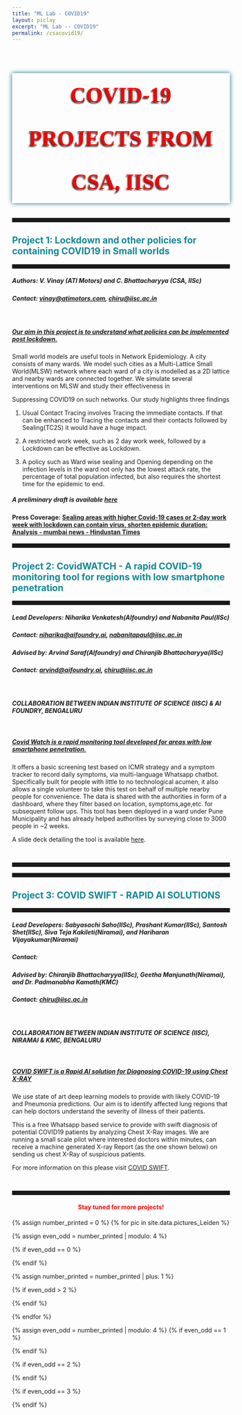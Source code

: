 ```yaml
---
title: "ML Lab - COVID19"
layout: piclay
excerpt: "ML Lab -- COVID19"
permalink: /csacovid19/
---
```


<h1 style="color:red; text-align:center; font-size: 50px; font-family: -webkit-pictograph; inline-size: -webkit-fill-available; line-height:2; box-shadow: 0px 0px 10px 0px #106a8c; text-shadow: -2px 3px 3px #333;">COVID-19 PROJECTS FROM CSA, IISC</h1>
<hr style="width:100%;text-align:center;margin-left:0;height:10px; border-color: #ec511f; border-width: thick;">
<h2 style="color:#108896"> Project 1: Lockdown and other policies for containing COVID19 in Small worlds </h2>
<hr style="width:100%;text-align:center;margin-left:0;height:10px; border-color: #ec511f; border-width: thick;">

##### Authors: V. Vinay (ATI Motors) and C. Bhattacharyya (CSA, IISc) 

##### Contact: vinay@atimotors.com, chiru@iisc.ac.in

<br>

<h5><u> Our aim in this project is to understand what policies can be implemented post lockdown.</u></h5>

Small world models are useful tools in Network Epidemiology. A city consists of many wards. We model such cities as a Multi-Lattice Small World(MLSW) network where each ward of a city is modelled as a 2D lattice and nearby wards are connected together.  We simulate several interventions on MLSW and study their effectiveness in 

Suppressing COVID19 on such networks. Our study highlights three findings

1. Usual Contact Tracing involves Tracing the immediate contacts. If that can be enhanced to Tracing the contacts and their contacts followed by Sealing(TC2S) it would have a huge impact. 

2. A restricted work week, such as 2 day work week, followed by a Lockdown  can be effective as Lockdown.

3. A policy such as Ward wise sealing and Opening depending on the infection levels in the ward not only has the lowest attack rate, the percentage of total population infected, but also requires the shortest time for the epidemic to end.

##### A preliminary draft is available [here](https://drive.google.com/file/d/14UltuxOJE_CvM9qCvGXW_oj6puY6ame5/view) 

#### Press Coverage: [Sealing areas with higher Covid-19 cases or 2-day work week with lockdown can contain virus, shorten epidemic duration: Analysis - mumbai news - Hindustan Times](https://www.hindustantimes.com/mumbai-news/sealing-areas-with-higher-covid-19-cases-or-2-day-work-week-with-lockdown-can-contain-virus-shorten-epidemic-duration-analysis/story-4XQBmv4KaJ4yBoZmgEI51I.html)

<hr style="width:100%;text-align:center;margin-left:0;height:10px; border-color: #ec511f; border-width: thick;">
<h2 style="color:#108896"> Project 2: CovidWATCH - A rapid COVID-19 monitoring tool for regions with low smartphone penetration </h2>
<hr style="width:100%;text-align:center;margin-left:0;height:10px; border-color: #ec511f; border-width: thick;">

##### Lead Developers: Niharika Venkatesh(AIfoundry) and Nabanita Paul(IISc) 

##### Contact: niharika@aifoundry.ai, nabanitapaul@iisc.ac.in

##### Advised by: Arvind Saraf(AIfoundry) and Chiranjib Bhattacharyya(IISc)

##### Contact: arvind@aifoundry.ai, chiru@iisc.ac.in

<br>

<h4><i>COLLABORATION BETWEEN INDIAN INSTITUTE OF SCIENCE (IISC) & AI FOUNDRY, BENGALURU</i></h4>

<br>

<h5><u> Covid Watch is a rapid monitoring tool developed for areas with low smartphone penetration.</u></h5>

It offers a basic screening test based on ICMR strategy and a symptom tracker to record daily symptoms, via multi-language Whatsapp chatbot. Specifically built for people with little to no technological acumen, it also allows a single volunteer to take this test on behalf of multiple nearby people for convenience. The data is shared with the authorities in form of a dashboard, where they filter based on location, symptoms,age,etc. for subsequent follow ups. This tool has been deployed in a ward under Pune Municipality and has already helped authorities by surveying close to 3000 people in ~2 weeks. 

A slide deck detailing the tool is available [here](https://drive.google.com/open?id=1G6fbV0fzH9Xo9_y2zdZqnmEQRgpoJ8bc).

<br>

<hr style="width:100%;text-align:center;margin-left:0;height:10px; border-color: #ec511f; border-width: thick;">


<hr style="width:100%;text-align:center;margin-left:0;height:10px; border-color: #ec511f; border-width: thick;">
<h2 style="color:#108896"> Project 3: COVID SWIFT - RAPID AI SOLUTIONS </h2>
<hr style="width:100%;text-align:center;margin-left:0;height:10px; border-color: #ec511f; border-width: thick;">

##### Lead Developers: Sabyasachi Saho(IISc), Prashant Kumar(IISc), Santosh Shet(IISc), Siva Teja Kakileti(Niramai), and Hariharan Vijayakumar(Niramai)

##### Contact: 

##### Advised by: Chiranjib Bhattacharyya(IISc), Geetha Manjunath(Niramai), and Dr. Padmanabha Kamath(KMC)

##### Contact: chiru@iisc.ac.in

<br>

<h4><i>COLLABORATION BETWEEN INDIAN INSTITUTE OF SCIENCE (IISC), NIRAMAI & KMC, BENGALURU</i></h4>

<br>

<h5><u> COVID SWIFT is a Rapid AI solution for Diagnosing COVID-19 using Chest X-RAY</u></h5>

We use state of art deep learning models to provide with likely COVID-19 and Pneumonia predictions. Our aim is to identify affected lung regions that can help doctors understand the severity of illness of their patients.


This is a free Whatsapp based service to provide with swift diagnosis of potential COVID19 patients by analyzing Chest X-Ray images. We are running a small scale pilot where interested doctors within minutes, can receive a machine generated X-ray Report (as the one shown below) on sending us chest X-Ray of suspicious patients.

For more information on this please visit [COVID SWIFT](http://bit.ly/covid-swift).

<br>

<hr style="width:100%;text-align:center;margin-left:0;height:10px; border-color: #ec511f; border-width: thick;">


<h4 style="text-align:center; color:red;">Stay tuned for more projects!</h4> 

{% assign number_printed = 0 %}
{% for pic in site.data.pictures_Leiden %}

{% assign even_odd = number_printed | modulo: 4 %}

{% if even_odd == 0 %}
<div class="row">
{% endif %}

{% assign number_printed = number_printed | plus: 1 %}

{% if even_odd > 2 %}
</div>
{% endif %}


{% endfor %}

{% assign even_odd = number_printed | modulo: 4 %}
{% if even_odd == 1 %}
</div>
{% endif %}

{% if even_odd == 2 %}
</div>
{% endif %}

{% if even_odd == 3 %}
</div>
{% endif %}

<p> &nbsp; </p>
